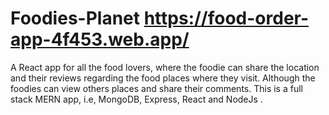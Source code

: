 # Foodies-Planet https://food-order-app-4f453.web.app/
A React app for all the food lovers, where the foodie can share the location and their reviews regarding the food places where they visit. Although the foodies can view others places and share their comments. This is a full stack MERN app, i.e, MongoDB, Express, React and NodeJs .
